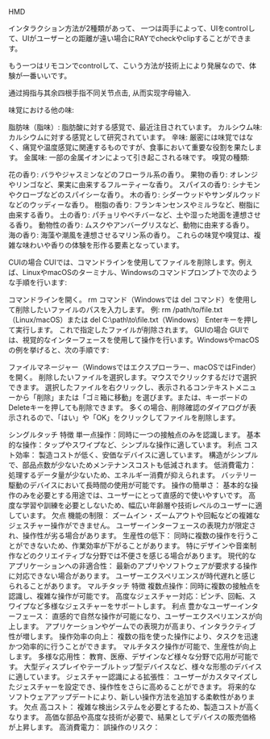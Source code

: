 


HMD

インタラクション方法が2種類があって、
一つは両手によって、UIをcontrolして、UIがユーザーとの距離が遠い場合にRAYでcheckやclipすることができます。

もう一つはリモコンでcontrolして、こいう方法が技術上により発展なので、体験が一番いいです。


通过拇指与其余四根手指不同关节点击, 从而实现字母输入.




味覚における他の味:

脂肪味（脂味）: 脂肪酸に対する感覚で、最近注目されています。
カルシウム味: カルシウムに対する感覚として研究されています。
辛味: 厳密には味覚ではなく、痛覚や温度感覚に関連するものですが、食事において重要な役割を果たします。
金属味: 一部の金属イオンによって引き起こされる味です。
嗅覚の種類:

花の香り: バラやジャスミンなどのフローラル系の香り。
果物の香り: オレンジやリンゴなど、果実に由来するフルーティーな香り。
スパイスの香り: シナモンやクローブなどのスパイシーな香り。
木の香り: シダーウッドやサンダルウッドなどのウッディーな香り。
樹脂の香り: フランキンセンスやミルラなど、樹脂に由来する香り。
土の香り: パチョリやベチバーなど、土や湿った地面を連想させる香り。
動物性の香り: ムスクやアンバーグリスなど、動物に由来する香り。
海の香り: 海藻や潮風を連想させるマリン系の香り。
これらの味覚や嗅覚は、複雑な味わいや香りの体験を形作る要素となっています。



CUIの場合
CUIでは、コマンドラインを使用してファイルを削除します。例えば、LinuxやmacOSのターミナル、Windowsのコマンドプロンプトで次のような手順を行います:

コマンドラインを開く。
rm コマンド（Windowsでは del コマンド）を使用して削除したいファイルのパスを入力します。
例: rm /path/to/file.txt （Linux/macOS）または del C:\path\to\file.txt（Windows）
Enterキーを押して実行します。 これで指定したファイルが削除されます。
GUIの場合
GUIでは、視覚的なインターフェースを使用して操作を行います。WindowsやmacOSの例を挙げると、次の手順です:

ファイルマネージャー（Windowsではエクスプローラー、macOSではFinder）を開く。
削除したいファイルを選択します。マウスでクリックするだけで選択できます。
選択したファイルを右クリックし、表示されるコンテキストメニューから「削除」または「ゴミ箱に移動」を選びます。または、キーボードのDeleteキーを押しても削除できます。
多くの場合、削除確認のダイアログが表示されるので、「はい」や「OK」をクリックしてファイルを削除します。




シングルタッチ
特徴
単一点操作：同時に一つの接触点のみを認識します。
基本的な操作：タップやスワイプなど、シンプルな操作に適しています。
利点
コスト効率：
製造コストが低く、安価なデバイスに適しています。
構造がシンプルで、部品点数が少ないためメンテナンスコストも低減されます。
低消費電力：
処理するデータ量が少ないため、エネルギー消費が抑えられます。
バッテリー駆動のデバイスにおいて長時間の使用が可能です。
操作の簡単さ：
基本的な操作のみを必要とする用途では、ユーザーにとって直感的で使いやすいです。
高度な学習や訓練を必要としないため、幅広い年齢層や技術レベルのユーザーに適しています。
欠点
機能の制限：
ズームイン・ズームアウトや回転などの複雑なジェスチャー操作ができません。
ユーザーインターフェースの表現力が限定され、操作性が劣る場合があります。
生産性の低下：
同時に複数の操作を行うことができないため、作業効率が下がることがあります。
特にデザインや音楽制作などのクリエイティブな分野では不便さを感じる場合があります。
現代的なアプリケーションへの非適合性：
最新のアプリやソフトウェアが要求する操作に対応できない場合があります。
ユーザーエクスペリエンスが時代遅れと感じられることがあります。
マルチタッチ
特徴
複数点操作：同時に複数の接触点を認識し、複雑な操作が可能です。
高度なジェスチャー対応：ピンチ、回転、スワイプなど多様なジェスチャーをサポートします。
利点
豊かなユーザーインターフェース：
直感的で自然な操作が可能になり、ユーザーエクスペリエンスが向上します。
アプリケーションやゲームでの表現力が高まり、インタラクティブ性が増します。
操作効率の向上：
複数の指を使った操作により、タスクを迅速かつ効率的に行うことができます。
マルチタスク操作が可能で、生産性が向上します。
多様な応用性：
教育、医療、デザインなど様々な分野で応用が可能です。
大型ディスプレイやテーブルトップ型デバイスなど、様々な形態のデバイスに適しています。
ジェスチャー認識による拡張性：
ユーザーがカスタマイズしたジェスチャーを設定でき、操作性をさらに高めることができます。
将来的なソフトウェアアップデートにより、新しい操作方法を追加する柔軟性があります。
欠点
高コスト：
複雑な検出システムを必要とするため、製造コストが高くなります。
高価な部品や高度な技術が必要で、結果としてデバイスの販売価格が上昇します。
高消費電力：
誤操作のリスク：
